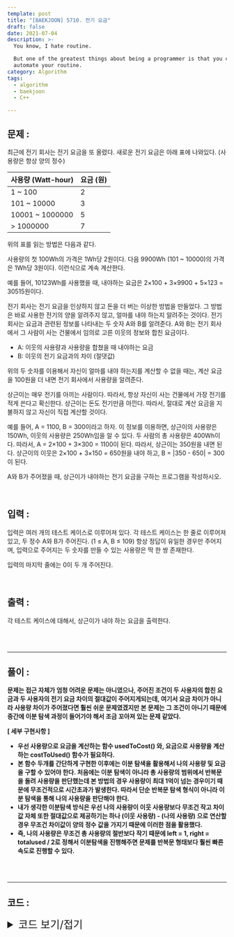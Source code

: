 ```yaml
---
template: post
title: "[BAEKJOON] 5710. 전기 요금"
draft: false
date: 2021-07-04
description: >-
  You know, I hate routine.

  But one of the greatest things about being a programmer is that you can
  automate your routine.
category: Algorithm
tags:
  - algorithm
  - baekjoon
  - C++

---
```




## 문제 : 

최근에 전기 회사는 전기 요금을 또 올렸다. 새로운 전기 요금은 아래 표에 나와있다. (사용량은 항상 양의 정수)

| 사용량 (Watt-hour) | 요금 (원) |
| :----------------- | :-------- |
| 1 ~ 100            | 2         |
| 101 ~ 10000        | 3         |
| 10001 ~ 1000000    | 5         |
| > 1000000          | 7         |

위의 표를 읽는 방법은 다음과 같다.

사용량의 첫 100Wh의 가격은 1Wh당 2원이다. 다음 9900Wh (101 ~ 10000)의 가격은 1Wh당 3원이다. 이런식으로 계속 계산한다.

예를 들어, 10123Wh를 사용했을 때, 내야하는 요금은 2×100 + 3×9900 + 5×123 = 30515원이다.

전기 회사는 전기 요금을 인상하지 않고 돈을 더 버는 이상한 방법을 만들었다. 그 방법은 바로 사용한 전기의 양을 알려주지 않고, 얼마를 내야 하는지 알려주는 것이다. 전기 회사는 요금과 관련된 정보를 나타내는 두 숫자 A와 B를 알려준다. A와 B는 전기 회사에서 그 사람이 사는 건물에서 임의로 고른 이웃의 정보와 합친 요금이다.

- A: 이웃의 사용량과 사용량을 합쳤을 때 내야하는 요금
- B: 이웃의 전기 요금과의 차이 (절댓값)

위의 두 숫자를 이용해서 자신이 얼마를 내야 하는지를 계산할 수 없을 때는, 계산 요금을 100원을 더 내면 전기 회사에서 사용량을 알려준다.

상근이는 매우 전기를 아끼는 사람이다. 따라서, 항상 자신이 사는 건물에서 가장 전기를 적게 쓴다고 확신한다. 상근이는 돈도 전기만큼 아낀다. 따라서, 절대로 계산 요금을 지불하지 않고 자신이 직접 계산할 것이다.

예를 들어, A = 1100, B = 300이라고 하자. 이 정보를 이용하면, 상근이의 사용량은 150Wh, 이웃의 사용량은 250Wh임을 알 수 있다. 두 사람의 총 사용량은 400Wh이다. 따라서, A = 2×100 + 3×300 = 1100이 된다. 따라서, 상근이는 350원을 내면 된다. 상근이의 이웃은 2×100 + 3×150 = 650원을 내야 하고, B = |350 - 650| = 300이 된다.

A와 B가 주어졌을 때, 상근이가 내야하는 전기 요금을 구하는 프로그램을 작성하시오.

<br/>

## 입력 :

입력은 여러 개의 테스트 케이스로 이루어져 있다. 각 테스트 케이스는 한 줄로 이루어져 있고, 두 정수 A와 B가 주어진다. (1 ≤ A, B ≤ 109) 항상 정답이 유일한 경우만 주어지며, 입력으로 주어지는 두 숫자를 만들 수 있는 사용량은 딱 한 쌍 존재한다.

입력의 마지막 줄에는 0이 두 개 주어진다.

<br/>

## 출력 : 

각 테스트 케이스에 대해서, 상근이가 내야 하는 요금을 출력한다.

<br/>

<br/>

___

## 풀이 :

**문제는 접근 자체가 엄청 어려운 문제는 아니였으나, 주어진 조건이 두 사용자의 합친 요금과 두 사용자의 전기 요금 차이의 절대값이 주어지게되는데, 여기서 요금 차이가 아니라 사용량 차이가 주어졌다면 훨씬 쉬운 문제였겠지만 본 문제는 그 조건이 아니기 때문에 중간에 이분 탐색 과정이 들어가야 해서 조금 꼬아져 있는 문제 같았다.**

**[ 세부 구현사항 ]**

- **우선 사용량으로 요금을 계산하는 함수 usedToCost() 와, 요금으로 사용량을 계산하는 costToUsed() 함수가 필요하다.**
- **본 함수 두개를 간단하게 구현한 이후에는 이분 탐색을 활용해서 나의 사용량 및 요금을 구할 수 있어야 한다. 처음에는 이분 탐색이 아니라 총 사용량의 범위에서 반복문을 돌려 사용량을 판단했는데 본 방법의 경우 사용량이 최대 1억이 넘는 경우이기 때문에 무조건적으로 시간초과가 발생한다. 따라서 단순 반복문 탐색 형식이 아니라 이분 탐색을 통해 나의 사용량을 판단해야 한다.**
- **내가 생각한 이분탐색 방식은 우선 나의 사용량이 이웃 사용량보다 무조건 작고 차이값 자체 또한 절대값으로 제공하기는 하나 (이웃 사용량) - (나의 사용량) 으로 연산할 경우 무조건 차이값이 양의 정수 값을 가지기 때문에 이러한 점을 활용했다.**
- **즉, 나의 사용량은 무조건 총 사용량의 절반보다 작기 때문에 left = 1, right = totalused / 2로 정해서 이분탐색을 진행해주면 문제를 반복문 형태보다 훨씬 빠른 속도로 진행할 수 있다.**

<br/>

<br/>

---

## 코드 :

<details>
<summary style="cursor:pointer; font-size:1.5rem">
	코드 보기/접기
</summary>

```c++
#include <iostream>

using namespace std;

int costToUsed(int cost) {
    int amount = 0;
    int boundaries[3] = {100, 9900, 990000};
    int costs[3] = {2, 3, 5};

    for (int i = 0; i < 3; i++) {
        if (cost <= boundaries[i] * costs[i]) return amount + cost / costs[i];
        amount += boundaries[i];
        cost -= boundaries[i] * costs[i];
    }
    return amount + cost / 7;
}

int usedToCost(int used) {
    int curcost = 0;
    int boundaries[4] = {0, 100, 10000, 1000000};
    int costs[4] = {0, 2, 3, 5};

    for (int i = 1; i < 4; i++) {
        if (used <= boundaries[i]) return curcost + costs[i] * (used - boundaries[i - 1]);
        curcost += costs[i] * (boundaries[i] - boundaries[i - 1]);
    }
    return curcost + 7 * (used - 1000000);
}

int main() {
    int totalcost, totalused, costdif;
    while (true) {
        cin >> totalcost >> costdif;
        if (!totalcost && !costdif) break;
        totalused = costToUsed(totalcost);
        int left = 1, right = totalused / 2;

        while (left <= right) {
            int mid = (left + right) / 2;
            int mycost = usedToCost(mid), yourcost = usedToCost(totalused - mid);

            if (yourcost - mycost == costdif) {
                cout << mycost << '\n';
                break;
            } else if (yourcost - mycost < costdif) right = mid - 1;
            else left = mid + 1;
        }
    }
    return 0;
}
```

</details>
<br/>

<br/>

<br/>
